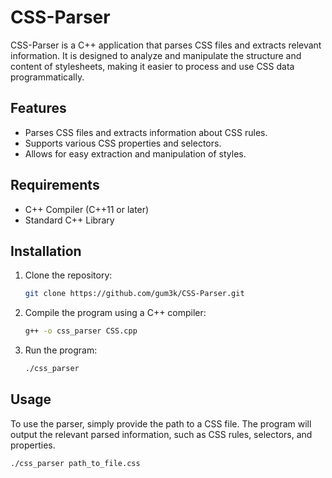 # CSS-Parser

CSS-Parser is a C++ application that parses CSS files and extracts relevant information. It is designed to analyze and manipulate the structure and content of stylesheets, making it easier to process and use CSS data programmatically.

## Features
- Parses CSS files and extracts information about CSS rules.
- Supports various CSS properties and selectors.
- Allows for easy extraction and manipulation of styles.

## Requirements
- C++ Compiler (C++11 or later)
- Standard C++ Library

## Installation

1. Clone the repository:
   ```bash
   git clone https://github.com/gum3k/CSS-Parser.git
   ```

2. Compile the program using a C++ compiler:
   ```bash
   g++ -o css_parser CSS.cpp
   ```

3. Run the program:
   ```bash
   ./css_parser
   ```

## Usage

To use the parser, simply provide the path to a CSS file. The program will output the relevant parsed information, such as CSS rules, selectors, and properties.

```bash
./css_parser path_to_file.css
```
